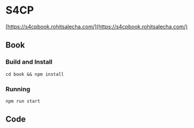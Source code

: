 # S4CP

[https://s4cpbook.rohitsalecha.com/](https://s4cpbook.rohitsalecha.com/)

## Book

### Build and Install

`cd book && npm install`

### Running

`npm run start`

## Code

